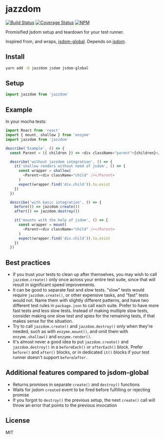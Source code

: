 # jazzdom

[![Build Status][travis-image]][travis-url]
[![Coverage Status][coveralls-image]][coveralls-url]
[![NPM][npm-image]][npm-url]

Promisified jsdom setup and teardown for your test runner.

Inspired from, and wraps, [jsdom-global](https://github.com/rstacruz/jsdom-global).
Depends on [jsdom](https://github.com/tmpvar/jsdom).

## Install

```sh
yarn add -D jazzdom jsdom jsdom-global
```

## Setup

```js
import jazzdom from 'jazzdom'
```

## Example

In your mocha tests:

```js
import React from 'react'
import { mount, shallow } from 'enzyme'
import jazzdom from 'jazzdom'

describe('Example', () => {
  const Parent = ({ children }) => <div className="parent">{children}</div>

  describe('without jazzdom integration', () => {
    it('shallow renders without need of jsdom', () => {
      const wrapper = shallow(
        <Parent><div className="child" /></Parent>
      )
      expect(wrapper.find('div.child')).to.exist
    })
  })

  describe('with basic integration', () => {
    before(() => jazzdom.create())
    after(() => jazzdom.destroy())

    it('mounts with the help of jsdom', () => {
      const wrapper = mount(
        <Parent><div className="child" /></Parent>
      )
      expect(wrapper.find('div.child')).to.exist
    })
  })
```

## Best practices

* If you trust your tests to clean up after themselves, you may wish to call `jazzdom.create()` only once across your entire test suite, since that will result in significant speed improvements.
* It can be good to separate fast and slow tests. "slow" tests would require `jazzdom.create()`, or other expensive tasks, and "fast" tests would not. Name them with slightly different patterns, and have two different test rules in `package.json` to call each suite. Prefer to have more fast tests and less slow tests. Instead of making multiple slow tests, consider making one slow test and spies for the remaining tests, if that makes sense for the situation.
* Try to call `jazzdom.create()` and `jazzdom.destroy()` only when they're needed, such as with `enzyme.mount()`, and omit them with `enzyme.shallow()` and `enzyme.render()`.
* It's almost never a good idea to put `jazzdom.create()` and `jazzdom.destroy()` in a `beforeEach()` or `afterEach()` block. Prefer `before()` and `after()` blocks, or in dedicated `it()` blocks if your test runner doesn't support `before`/`after`.

## Additional features compared to jsdom-global

* Returns promises in separate `create()` and `destroy()` functions
* Waits for jsdom `created` event to be fired before fulfilling or rejecting promise
* If you forgot to `destroy()` the previous setup, the next `create()` call will throw an error that points to the previous invocation

## License

MIT

[travis-image]: https://travis-ci.org/mwolson/jazzdom.svg?branch=master
[travis-url]: https://travis-ci.org/mwolson/jazzdom

[coveralls-image]: https://coveralls.io/repos/github/mwolson/jazzdom/badge.svg?branch=master
[coveralls-url]: https://coveralls.io/github/mwolson/jazzdom?branch=master

[npm-image]: https://img.shields.io/npm/v/jazzdom.svg
[npm-url]: https://www.npmjs.com/package/jazzdom
